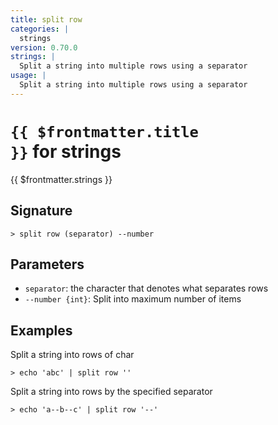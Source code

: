 ```yaml
---
title: split row
categories: |
  strings
version: 0.70.0
strings: |
  Split a string into multiple rows using a separator
usage: |
  Split a string into multiple rows using a separator
---
```


# <code>{{ $frontmatter.title }}</code> for strings

<div class='command-title'>{{ $frontmatter.strings }}</div>

## Signature

```> split row (separator) --number```

## Parameters

 -  `separator`: the character that denotes what separates rows
 -  `--number {int}`: Split into maximum number of items

## Examples

Split a string into rows of char
```shell
> echo 'abc' | split row ''
```

Split a string into rows by the specified separator
```shell
> echo 'a--b--c' | split row '--'
```

